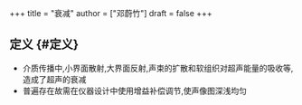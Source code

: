 +++
title = "衰减"
author = ["邓蔚竹"]
draft = false
+++

## 定义 {#定义}

-   介质传播中,小界面散射,大界面反射,声束的扩散和软组织对超声能量的吸收等,造成了超声的衰减
-   普遍存在故需在仪器设计中使用增益补偿调节,使声像图深浅均匀